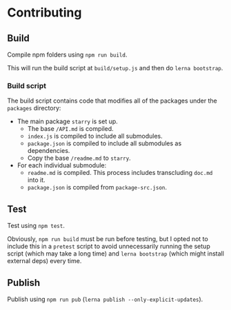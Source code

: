 # Contributing

## Build

Compile npm folders using `npm run build`.

This will run the build script at `build/setup.js` and then do `lerna bootstrap`.

### Build script

The build script contains code that modifies all of the packages under the `packages` directory:

* The main package `starry` is set up.
  * The base `/API.md` is compiled.
  * `index.js` is compiled to include all submodules.
  * `package.json` is compiled to include all submodules as dependencies.
  * Copy the base `/readme.md` to `starry`.
* For each individual submodule:
  * `readme.md` is compiled. This process includes transcluding `doc.md` into it.
  * `package.json` is compiled from `package-src.json`.

## Test

Test using `npm test`.

Obviously, `npm run build` must be run before testing, but I opted not to include this in a `pretest` script to avoid unnecessarily running the setup script (which may take a long time) and `lerna bootstrap` (which might install external deps) every time.

## Publish

Publish using `npm run pub` (`lerna publish --only-explicit-updates`).
